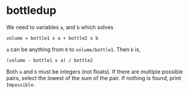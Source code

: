 # bottledup

We need to variables `a`, and `b` which solves

```
volume = bottle1 x a + bottle2 x b
```

`a` can be anything from `0` to `volume/bottle1`. Then `b` is,

```
(volume - bottle1 x a) / bottle2
```

Both `a` and `b` must be integers (not floats). If there are multiple possible pairs, select the lowest of the sum of the pair. If nothing is found, print `Impossible`.
